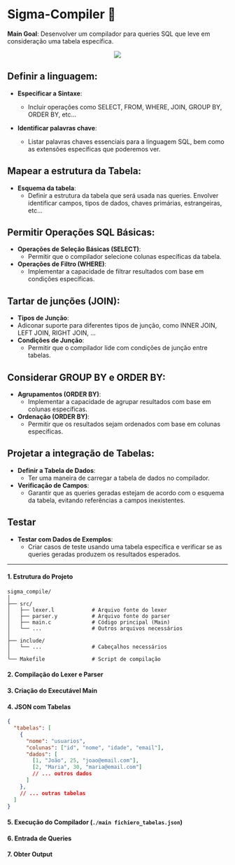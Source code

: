 # Sigma-Compiler 🐉

**Main Goal**: Desenvolver um compilador para queries SQL que leve em consideração uma tabela específica.
<p align="center">
  <img src="https://github.com/AfonsoPaula/Sigma-compiler/assets/67978137/c43479ea-bed0-4aad-8b72-6413ba1b9887"/>
</p>

## Definir a linguagem:
- **Especificar a Sintaxe**:
  - Incluir operações como SELECT, FROM, WHERE, JOIN, GROUP BY, ORDER BY, etc...

- **Identificar palavras chave**:
  - Listar palavras chaves essenciais para a linguagem SQL, bem como as extensões específicas que poderemos ver.
 
## Mapear a estrutura da Tabela:
- **Esquema da tabela**:
  - Definir a estrutura da tabela que será usada nas queries. Envolver identificar campos, tipos de dados, chaves primárias, estrangeiras, etc...
 
## Permitir Operações SQL Básicas:
- **Operações de Seleção Básicas (SELECT)**:
  - Permitir que o compilador selecione colunas específicas da tabela.
- **Operações de Filtro (WHERE)**:
  - Implementar a capacidade de filtrar resultados com base em condições específicas.
 
## **Tartar de junções (JOIN)**:
- **Tipos de Junção**:
 - Adiconar suporte para diferentes tipos de junção, como INNER JOIN, LEFT JOIN, RIGHT JOIN, ...
- **Condições de Junção**:
  - Permitir que o compilador lide com condições de junção entre tabelas.
 
## **Considerar GROUP BY e ORDER BY**:
- **Agrupamentos (ORDER BY)**:
  - Implementar a capacidade de agrupar resultados com base em colunas específicas.
- **Ordenação (ORDER BY)**:
  - Permitir que os resultados sejam ordenados com base em colunas específicas.

## **Projetar a integração de Tabelas**:
- **Definir a Tabela de Dados**:
  - Ter uma maneira de carregar a tabela de dados no compilador.
- **Verificação de Campos**:
  - Garantir que as queries geradas estejam de acordo com o esquema da tabela, evitando referências a campos inexistentes.
 
## **Testar**
- **Testar com Dados de Exemplos**:
  - Criar casos de teste usando uma tabela específica e verificar se as queries geradas produzem os resultados esperados.

<hr>

#### 1. Estrutura do Projeto

```
sigma_compile/
│
├── src/
│   ├── lexer.l            # Arquivo fonte do lexer
│   ├── parser.y           # Arquivo fonte do parser
│   ├── main.c             # Código principal (Main)
│   └── ...                # Outros arquivos necessários
│
├── include/
│   └── ...                # Cabeçalhos necessários
│
└── Makefile               # Script de compilação
```
#### 2. Compilação do Lexer e Parser
#### 3. Criação do Executável Main
#### 4. JSON com Tabelas
```JSON
{
  "tabelas": [
    {
      "nome": "usuarios",
      "colunas": ["id", "nome", "idade", "email"],
      "dados": [
        [1, "João", 25, "joao@email.com"],
        [2, "Maria", 30, "maria@email.com"]
        // ... outros dados
      ]
    },
    // ... outras tabelas
  ]
}
```
#### 5. Execução do Compilador (```./main fichiero_tabelas.json```)
#### 6. Entrada de Queries
#### 7. Obter Output
